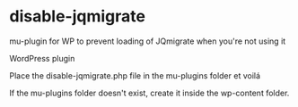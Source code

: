 # disable-jqmigrate
mu-plugin for WP to prevent loading of JQmigrate when you're not using it

WordPress plugin

Place the disable-jqmigrate.php file in the mu-plugins folder et voilá

If the mu-plugins folder doesn't exist, create it inside the wp-content folder.
